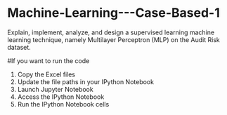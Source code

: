 # Machine-Learning---Case-Based-1

Explain, implement, analyze, and design a supervised learning machine learning technique, namely Multilayer Perceptron (MLP) on the Audit Risk dataset.

#If you want to run the code
1. Copy the Excel files
2. Update the file paths in your IPython Notebook
3. Launch Jupyter Notebook
4. Access the IPython Notebook
5. Run the IPython Notebook cells

